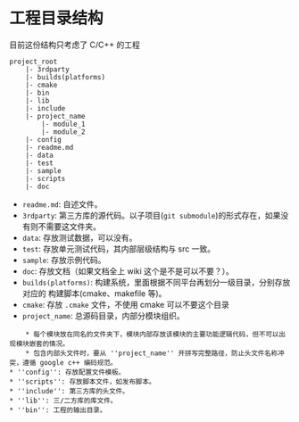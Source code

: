 # 工程目录结构

目前这份结构只考虑了 C/C++ 的工程  

    project_root
        |- 3rdparty
        |- builds(platforms)
        |- cmake
        |- bin
        |- lib
        |- include
        |- project_name
            |- module_1
            |- module_2
        |- config
        |- readme.md
        |- data
        |- test
        |- sample
        |- scripts
        |- doc

-   `readme.md`: 自述文件。
-   `3rdparty`:
    第三方库的源代码。以子项目(`git submodule`)的形式存在，如果没有则不需要这文件夹。
-   `data`: 存放测试数据，可以没有。
-   `test`: 存放单元测试代码，其内部层级结构与 src 一致。
-   `sample`: 存放示例代码。
-   `doc`: 存放文档（如果文档全上 wiki 这个是不是可以不要？）。
-   `builds(platforms)`:
    构建系统，里面根据不同平台再划分一级目录，分别存放对应的
    构建脚本(cmake、makefile 等)。
-   `cmake`: 存放 `.cmake` 文件，不使用 cmake 可以不要这个目录
-   `project_name`: 总源码目录，内部分模块组织。

<!-- -->

        * 每个模块放在同名的文件夹下，模块内部存放该模块的主要功能逻辑代码，但不可以出现模块嵌套的情况。 
        * 包含内部头文件时，要从 ''project_name'' 开拼写完整路径，防止头文件名称冲突，遵循 google c++ 编码规范。 
    * ''config'': 存放配置文件模板。 
    * ''scripts'': 存放脚本文件，如发布脚本。 
    * ''include'': 第三方库的头文件。 
    * ''lib'': 三/二方库的库文件。 
    * ''bin'': 工程的输出目录。 
